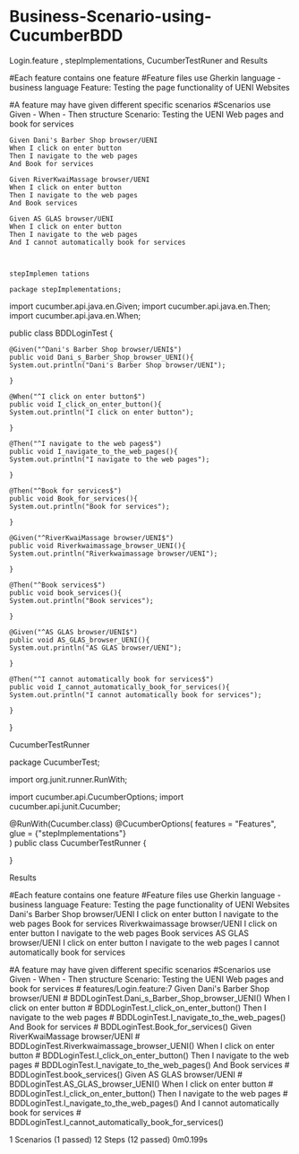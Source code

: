 # Business-Scenario-using-CucumberBDD
Login.feature , stepImplementations, CucumberTestRuner and Results

#Each feature contains one feature
#Feature files use Gherkin language - business language
Feature: Testing the page functionality of UENI Websites

  #A feature may have given different specific scenarios
  #Scenarios use Given - When - Then structure
  Scenario: Testing the UENI Web pages and book for services
  
    Given Dani's Barber Shop browser/UENI
    When I click on enter button
    Then I navigate to the web pages
    And Book for services
    
    Given RiverKwaiMassage browser/UENI
    When I click on enter button
    Then I navigate to the web pages
    And Book services
    
    Given AS GLAS browser/UENI
    When I click on enter button
    Then I navigate to the web pages
    And I cannot automatically book for services
    
    
    
    stepImplemen tations
    
    package stepImplementations;

import cucumber.api.java.en.Given;
import cucumber.api.java.en.Then;
import cucumber.api.java.en.When;

public class BDDLoginTest {
	
	@Given("^Dani's Barber Shop browser/UENI$")
	public void Dani_s_Barber_Shop_browser_UENI(){
	System.out.println("Dani's Barber Shop browser/UENI");   
	
	}

	@When("^I click on enter button$")
	public void I_click_on_enter_button(){
	System.out.println("I click on enter button");
	 
	}

	@Then("^I navigate to the web pages$")
	public void I_navigate_to_the_web_pages(){
	System.out.println("I navigate to the web pages");
	    
	}

	@Then("^Book for services$")
	public void Book_for_services(){
    System.out.println("Book for services");
	   
	}

	@Given("^RiverKwaiMassage browser/UENI$")
	public void Riverkwaimassage_browser_UENI(){
    System.out.println("Riverkwaimassage browser/UENI");
	   
	}

	@Then("^Book services$")
	public void book_services(){
    System.out.println("Book services");
	 
	}

	@Given("^AS GLAS browser/UENI$")
	public void AS_GLAS_browser_UENI(){
	System.out.println("AS GLAS browser/UENI");
	   
	}

	@Then("^I cannot automatically book for services$")
	public void I_cannot_automatically_book_for_services(){
	System.out.println("I cannot automatically book for services");   
	
	}
}


CucumberTestRunner

package CucumberTest;

import org.junit.runner.RunWith;

import cucumber.api.CucumberOptions;
import cucumber.api.junit.Cucumber;

@RunWith(Cucumber.class)
@CucumberOptions(
		      features = "Features", glue = {"stepImplementations"}  
		)
public class CucumberTestRunner {

}


Results


#Each feature contains one feature
#Feature files use Gherkin language - business language
Feature: Testing the page functionality of UENI Websites
Dani's Barber Shop browser/UENI
I click on enter button
I navigate to the web pages
Book for services
Riverkwaimassage browser/UENI
I click on enter button
I navigate to the web pages
Book services
AS GLAS browser/UENI
I click on enter button
I navigate to the web pages
I cannot automatically book for services

  #A feature may have given different specific scenarios
  #Scenarios use Given - When - Then structure
  Scenario: Testing the UENI Web pages and book for services # features/Login.feature:7
    Given Dani's Barber Shop browser/UENI                    # BDDLoginTest.Dani_s_Barber_Shop_browser_UENI()
    When I click on enter button                             # BDDLoginTest.I_click_on_enter_button()
    Then I navigate to the web pages                         # BDDLoginTest.I_navigate_to_the_web_pages()
    And Book for services                                    # BDDLoginTest.Book_for_services()
    Given RiverKwaiMassage browser/UENI                      # BDDLoginTest.Riverkwaimassage_browser_UENI()
    When I click on enter button                             # BDDLoginTest.I_click_on_enter_button()
    Then I navigate to the web pages                         # BDDLoginTest.I_navigate_to_the_web_pages()
    And Book services                                        # BDDLoginTest.book_services()
    Given AS GLAS browser/UENI                               # BDDLoginTest.AS_GLAS_browser_UENI()
    When I click on enter button                             # BDDLoginTest.I_click_on_enter_button()
    Then I navigate to the web pages                         # BDDLoginTest.I_navigate_to_the_web_pages()
    And I cannot automatically book for services             # BDDLoginTest.I_cannot_automatically_book_for_services()

1 Scenarios (1 passed)
12 Steps (12 passed)
0m0.199s
